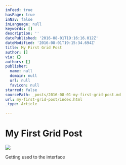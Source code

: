 ```yaml
---
inFeed: true
hasPage: true
inNav: false
inLanguage: null
keywords: []
description: ''
datePublished: '2016-08-01T19:16:16.012Z'
dateModified: '2016-08-01T19:15:34.694Z'
title: My First Grid Post
author: []
via: {}
authors: []
publisher:
  name: null
  domain: null
  url: null
  favicon: null
starred: false
sourcePath: _posts/2016-08-01-my-first-grid-post.md
url: my-first-grid-post/index.html
_type: Article

---
```

# My First Grid Post
![](https://the-grid-user-content.s3-us-west-2.amazonaws.com/cf8217d6-cd4d-489d-bd62-46a0ba40cb40.jpg)

Getting used to the interface